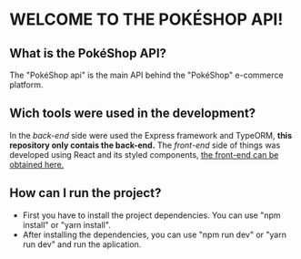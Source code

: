 # WELCOME TO THE POKÉSHOP API!
## What is the PokéShop API?
The "PokéShop api" is the main API behind the "PokéShop" e-commerce platform.

## Wich tools were used in the development?
In the _back-end_ side were used the Express framework and TypeORM, **this repository only contais the back-end.** The _front-end_ side of things was developed using React and its styled components, [the front-end can be obtained here.](https://github.com/p-a-s-a-a/e-commerce-pokeshop) 

## How can I run the project?
- First you have to install the project dependencies. You can use "npm install" or "yarn install".
- After installing the dependencies, you can use "npm run dev" or "yarn run dev" and run the aplication.
